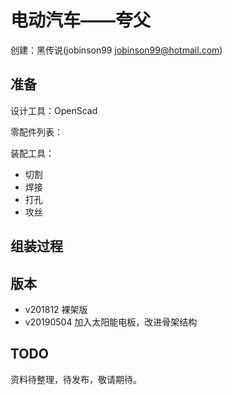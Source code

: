 电动汽车——夸父
======================

创建：黑传说(jobinson99 jobinson99@hotmail.com)


## 准备

设计工具：OpenScad

零配件列表：

装配工具：
- 切割
- 焊接
- 打孔
- 攻丝

## 组装过程

## 版本

- v201812 裸架版
- v20190504 加入太阳能电板，改进骨架结构


## TODO

资料待整理，待发布，敬请期待。



